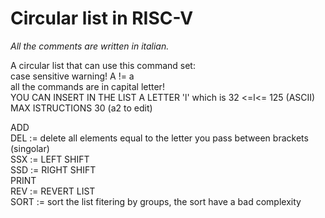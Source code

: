 # Circular list in RISC-V 


*All the comments are written in italian.*

A circular list that can use this command set:  \
case sensitive warning! A != a  \
all the commands are in capital letter! \
YOU CAN INSERT IN THE LIST A LETTER 'l' which is 32 <=l<= 125 (ASCII) \
MAX ISTRUCTIONS 30 (a2 to edit)

ADD \
DEL := delete all elements equal to the letter you pass between brackets (singolar)\
SSX := LEFT SHIFT \
SSD := RIGHT SHIFT \
PRINT \
REV := REVERT LIST \
SORT := sort the list fitering by groups, the sort have a bad complexity
